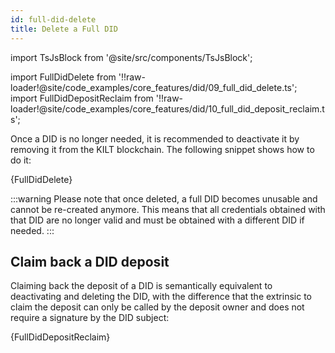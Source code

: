 ```yaml
---
id: full-did-delete
title: Delete a Full DID
---
```


import TsJsBlock from '@site/src/components/TsJsBlock';

import FullDidDelete from '!!raw-loader!@site/code_examples/core_features/did/09_full_did_delete.ts';
import FullDidDepositReclaim from '!!raw-loader!@site/code_examples/core_features/did/10_full_did_deposit_reclaim.ts';

Once a DID is no longer needed, it is recommended to deactivate it by removing it from the KILT blockchain.
The following snippet shows how to do it:

<TsJsBlock>
  {FullDidDelete}
</TsJsBlock>

:::warning
Please note that once deleted, a full DID becomes unusable and cannot be re-created anymore.
This means that all credentials obtained with that DID are no longer valid and must be obtained with a different DID if needed.
:::

## Claim back a DID deposit

Claiming back the deposit of a DID is semantically equivalent to deactivating and deleting the DID, with the difference that the extrinsic to claim the deposit can only be called by the deposit owner and does not require a signature by the DID subject:

<TsJsBlock>
  {FullDidDepositReclaim}
</TsJsBlock>